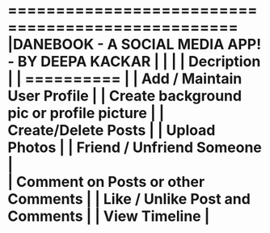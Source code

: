 ==================================================
|DANEBOOK - A SOCIAL MEDIA APP! - BY DEEPA KACKAR |
|                                                 |
|             Decription                          |
|             ==========                          |
| Add / Maintain User Profile                     |
| Create background pic or profile picture        |
| Create/Delete Posts                             |
| Upload Photos                                   |
| Friend / Unfriend Someone                       |                      
| Comment on Posts or other Comments              |
| Like / Unlike Post and Comments                 |
| View Timeline                                   |
==================================================


